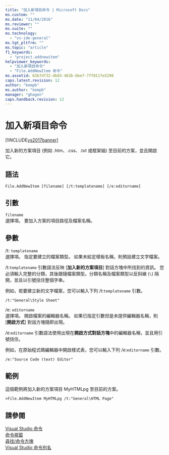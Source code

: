 ```yaml
---
title: "加入新項目命令 | Microsoft Docs"
ms.custom: ""
ms.date: "11/04/2016"
ms.reviewer: ""
ms.suite: ""
ms.technology: 
  - "vs-ide-general"
ms.tgt_pltfrm: ""
ms.topic: "article"
f1_keywords: 
  - "project.addnewitem"
helpviewer_keywords: 
  - "加入新項目命令"
  - "File.AddNewItem 命令"
ms.assetid: 63b7df32-db83-463b-bbe7-7ff011fe5298
caps.latest.revision: 12
author: "kempb"
ms.author: "kempb"
manager: "ghogen"
caps.handback.revision: 12
---
```

# 加入新項目命令
[!INCLUDE[vs2017banner](../../code-quality/includes/vs2017banner.md)]

加入新的方案項目 \(例如 .htm、.css、.txt 或框架組\) 至目前的方案，並且開啟它。  
  
## 語法  
  
```  
File.AddNewItem [filename] [/t:templatename] [/e:editorname]  
```  
  
## 引數  
 `filename`  
 選擇項。  要加入方案的項目路徑及檔案名稱。  
  
## 參數  
 \/t: `templatename`  
 選擇項。  指定要建立的檔案類型。  如果未給定樣板名稱，則預設建立文字檔案。  
  
 \/t:`templatename` 引數語法反映 \[**加入新的方案項目**\] 對話方塊中所找到的資訊。  您必須輸入完整的分類，其後跟隨檔案類型。分類名稱及檔案類型以反斜線 \(`\`\) 隔開，並且以引號括住整個字串。  
  
 例如，若要建立新的文字檔案，您可以輸入下列 \/t:`templatename` 引數。  
  
```  
/t:"General\Style Sheet"  
```  
  
 \/e: `editorname`  
 選擇項。  開啟檔案的編輯器名稱。  如果已指定引數但是未提供編輯器名稱，則 \[**開啟方式**\] 對話方塊隨即出現。  
  
 \/e:`editorname` 引數語法使用出現在**開啟方式對話方塊**中的編輯器名稱，並且用引號括住。  
  
 例如，在原始程式碼編輯器中開啟樣式表，您可以輸入下列 \/e:`editorname` 引數。  
  
```  
/e:"Source Code (text) Editor"  
```  
  
## 範例  
 這個範例將加入新的方案項目 MyHTMLpg 至目前的方案。  
  
```  
>File.AddNewItem MyHTMLpg /t:"General\HTML Page"  
```  
  
## 請參閱  
 [Visual Studio 命令](../../ide/reference/visual-studio-commands.md)   
 [命令視窗](../../ide/reference/command-window.md)   
 [尋找\/命令方塊](../../ide/find-command-box.md)   
 [Visual Studio 命令別名](../../ide/reference/visual-studio-command-aliases.md)